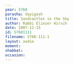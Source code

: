 ```yaml
---
year: 5768
parasha: Vayigash
title: Sandcastles in the Sky
author: Rabbi Eliezer Hirsch
date: 2007-12-15
id: 57681111
filename: 5768-111-1
layout: audio
moment: 
shabbat: 
occasion: 
---
```

